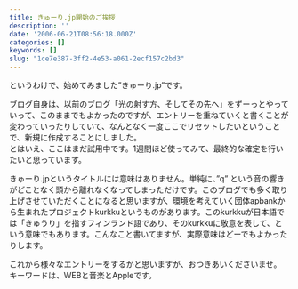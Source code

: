 ```yaml
---
title: きゅーり.jp開始のご挨拶
description: ''
date: '2006-06-21T08:56:18.000Z'
categories: []
keywords: []
slug: "1ce7e387-3ff2-4e53-a061-2ecf157c2bd3"
---
```

というわけで、始めてみました”きゅーり.jp”です。

ブログ自身は、以前のブログ「光の射す方、そしてその先へ」をずーっとやっていって、このままでもよかったのですが、エントリーを重ねていくと書くことが変わっていったりしていて、なんとなく一度ここでリセットしたいということで、新規に作成することにしました。  
とはいえ、ここはまだ試用中です。1週間ほど使ってみて、最終的な確定を行いたいと思っています。

きゅーり.jpというタイトルには意味はありません。単純に、”q” という音の響きがどことなく頭から離れなくなってしまっただけです。このブログでも多く取り上げさせていただくことになると思いますが、環境を考えていく団体apbankから生まれたプロジェクトkurkkuというものがあります。このkurkkuが日本語では「きゅうり」を指すフィンランド語であり、そのkurkkuに敬意を表して、という意味でもあります。こんなこと書いてますが、実際意味はどーでもよかったりします。

これから様々なエントリーをするかと思いますが、おつきあいくださいませ。  
キーワードは、WEBと音楽とAppleです。